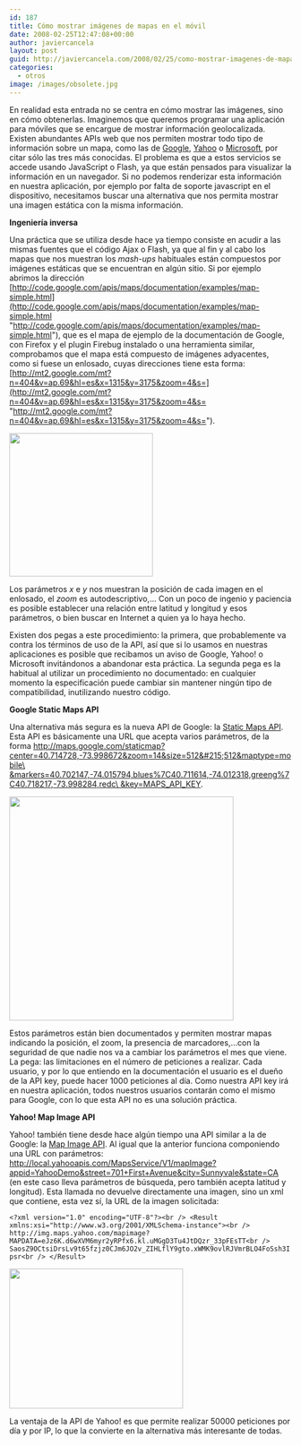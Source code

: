 ```yaml
---
id: 187
title: Cómo mostrar imágenes de mapas en el móvil
date: 2008-02-25T12:47:08+00:00
author: javiercancela
layout: post
guid: http://javiercancela.com/2008/02/25/como-mostrar-imagenes-de-mapas-en-el-movil/
categories:
  - otros
image: /images/obsolete.jpg
---
```

En realidad esta entrada no se centra en cómo mostrar las imágenes, sino en cómo obtenerlas. Imaginemos que queremos programar una aplicación para móviles que se encargue de mostrar información geolocalizada. Existen abundantes APIs web que nos permiten mostrar todo tipo de información sobre un mapa, como las de [Google](http://code.google.com/apis/maps/ "http://code.google.com/apis/maps/"), [Yahoo](http://developer.yahoo.com/maps/ "Yahoo! Maps Web Services") o [Microsoft](http://dev.live.com/virtualearth "Microsoft Virtual Earth™"), por citar sólo las tres más conocidas. El problema es que a estos servicios se accede usando JavaScript o Flash, ya que están pensados para visualizar la información en un navegador. Si no podemos renderizar esta información en nuestra aplicación, por ejemplo por falta de soporte javascript en el dispositivo, necesitamos buscar una alternativa que nos permita mostrar una imagen estática con la misma información.

**Ingeniería inversa**

Una práctica que se utiliza desde hace ya tiempo consiste en acudir a las mismas fuentes que el código Ajax o Flash, ya que al fin y al cabo los mapas que nos muestran los _mash-ups_ habituales están compuestos por imágenes estáticas que se encuentran en algún sitio. Si por ejemplo abrimos la dirección [http://code.google.com/apis/maps/documentation/examples/map-simple.html](http://code.google.com/apis/maps/documentation/examples/map-simple.html "http://code.google.com/apis/maps/documentation/examples/map-simple.html"), que es el mapa de ejemplo de la documentación de Google, con Firefox y el plugin Firebug instalado o una herramienta similar, comprobamos que el mapa está compuesto de imágenes adyacentes, como si fuese un enlosado, cuyas direcciones tiene esta forma: [http://mt2.google.com/mt?n=404&v=ap.69&hl=es&x=1315&y=3175&zoom=4&s=](http://mt2.google.com/mt?n=404&v=ap.69&hl=es&x=1315&y=3175&zoom=4&s= "http://mt2.google.com/mt?n=404&v=ap.69&hl=es&x=1315&y=3175&zoom=4&s=").

<img src="http://mt2.google.com/mt?n=404&v=ap.69&hl=es&x=1315&y=3175&zoom=4&s=" height="256" width="256" />

Los parámetros _x_ e _y_ nos muestran la posición de cada imagen en el enlosado, el _zoom_ es autodescriptivo,&#8230; Con un poco de ingenio y paciencia es posible establecer una relación entre latitud y longitud y esos parámetros, o bien buscar en Internet a quien ya lo haya hecho.

Existen dos pegas a este procedimiento: la primera, que probablemente va contra los términos de uso de la API, así que si lo usamos en nuestras aplicaciones es posible que recibamos un aviso de Google, Yahoo! o Microsoft invitándonos a abandonar esta práctica. La segunda pega es la habitual al utilizar un procedimiento no documentado: en cualquier momento la especificación puede cambiar sin mantener ningún tipo de compatibilidad, inutilizando nuestro código.

**Google Static Maps API**

Una alternativa más segura es la nueva API de Google: la [Static Maps API](http://code.google.com/apis/maps/documentation/staticmaps/index.html "Static Maps API"). Esta API es básicamente una URL que acepta varios parámetros, de la forma [http://maps.google.com/staticmap?center=40.714728,-73.998672&zoom=14&size=512&#215;512&maptype=mobile\ &markers=40.702147,-74.015794,blues%7C40.711614,-74.012318,greeng%7C40.718217,-73.998284,redc\ &key=MAPS\_API\_KEY](http://maps.google.com/staticmap?center=40.714728,-73.998672&zoom=14&size=512x512&maptype=mobile%5C%20&markers=40.702147,-74.015794,blues%7C40.711614,-74.012318,greeng%7C40.718217,-73.998284,redc%5C%20&key=MAPS_API_KEY "http://maps.google.com/staticmap?center=40.714728,-73.998672&zoom=14&size=512x512&maptype=mobile\ &markers=40.702147,-74.015794,blues%7C40.711614,-74.012318,greeng%7C40.718217,-73.998284,redc\ &key=MAPS_API_KEY").

<img src="http://maps.google.com/staticmap?center=51.477222,0&zoom=14&size=400x400&key=ABQIAAAAzr2EBOXUKnm_jVnk0OJI7xSosDVG8KKPE1-m51RBrvYughuyMxQ-i1QfUnH94QxWIa6N4U6MouMmBA" height="400" width="400" />

Estos parámetros están bien documentados y permiten mostrar mapas indicando la posición, el zoom, la presencia de marcadores,&#8230;con la seguridad de que nadie nos va a cambiar los parámetros el mes que viene. La pega: las limitaciones en el número de peticiones a realizar. Cada usuario, y por lo que entiendo en la documentación el usuario es el dueño de la API key, puede hacer 1000 peticiones al día. Como nuestra API key irá en nuestra aplicación, todos nuestros usuarios contarán como el mismo para Google, con lo que esta API no es una solución práctica.

**Yahoo! Map Image API**

Yahoo! también tiene desde hace algún tiempo una API similar a la de Google: la [Map Image API](http://developer.yahoo.com/maps/rest/V1/mapImage.html "Map Image API"). Al igual que la anterior funciona componiendo una URL con parámetros: <http://local.yahooapis.com/MapsService/V1/mapImage?appid=YahooDemo&street=701+First+Avenue&city=Sunnyvale&state=CA> (en este caso lleva parámetros de búsqueda, pero también acepta latitud y longitud). Esta llamada no devuelve directamente una imagen, sino un xml que contiene, esta vez sí, la URL de la imagen solicitada:

`<?xml version="1.0" encoding="UTF-8"?><br />
<Result xmlns:xsi="http://www.w3.org/2001/XMLSchema-instance"><br />
http://img.maps.yahoo.com/mapimage?MAPDATA=eJz6K.d6wXVM6myr2yRPfx6.kl.uMGgD3Tu4JtDQzr_33pFEsTT<br />
SaosZ9OCtsiDrsLv9t65fzjz0CJm6JO2v_ZIHLflY9gto.xWMK9ovlRJVmrBLO4FoSsh3Ipsr<br />
</Result>`

<img src="http://img.maps.yahoo.com/mapimage?MAPDATA=eJz6K.d6wXVM6myr2yRPfx6.kl.uMGgD3Tu4JtDQzr_33pFEsTTSaosZ9OCtsiDrsLv9t65fzjz0CJm6JO2v_ZIHLflY9gto.xWMK9ovlRJVmrBLO4FoSsh3Ipsr" height="250" width="310" />

La ventaja de la API de Yahoo! es que permite realizar 50000 peticiones por día y por IP, lo que la convierte en la alternativa más interesante de todas.